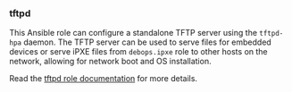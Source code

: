 ### tftpd

This Ansible role can configure a standalone TFTP server using the
`tftpd-hpa` daemon. The TFTP server can be used to serve files for
embedded devices or serve iPXE files from `debops.ipxe` role to other
hosts on the network, allowing for network boot and OS installation.

Read the [tftpd role documentation](https://docs.debops.org/en/stable-3.2/ansible/roles/tftpd/) for more details.
